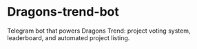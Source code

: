 # Dragons-trend-bot
Telegram bot that powers Dragons Trend: project voting system, leaderboard, and automated project listing.

